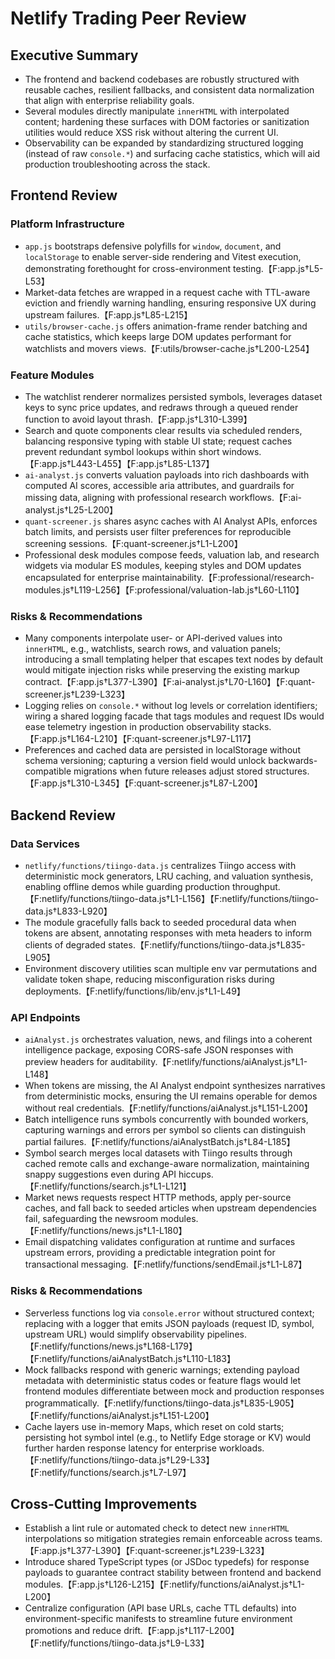 # Netlify Trading Peer Review

## Executive Summary
- The frontend and backend codebases are robustly structured with reusable caches, resilient fallbacks, and consistent data normalization that align with enterprise reliability goals.
- Several modules directly manipulate `innerHTML` with interpolated content; hardening these surfaces with DOM factories or sanitization utilities would reduce XSS risk without altering the current UI.
- Observability can be expanded by standardizing structured logging (instead of raw `console.*`) and surfacing cache statistics, which will aid production troubleshooting across the stack.

## Frontend Review

### Platform Infrastructure
- `app.js` bootstraps defensive polyfills for `window`, `document`, and `localStorage` to enable server-side rendering and Vitest execution, demonstrating forethought for cross-environment testing.【F:app.js†L5-L53】
- Market-data fetches are wrapped in a request cache with TTL-aware eviction and friendly warning handling, ensuring responsive UX during upstream failures.【F:app.js†L85-L215】
- `utils/browser-cache.js` offers animation-frame render batching and cache statistics, which keeps large DOM updates performant for watchlists and movers views.【F:utils/browser-cache.js†L200-L254】

### Feature Modules
- The watchlist renderer normalizes persisted symbols, leverages dataset keys to sync price updates, and redraws through a queued render function to avoid layout thrash.【F:app.js†L310-L399】
- Search and quote components clear results via scheduled renders, balancing responsive typing with stable UI state; request caches prevent redundant symbol lookups within short windows.【F:app.js†L443-L455】【F:app.js†L85-L137】
- `ai-analyst.js` converts valuation payloads into rich dashboards with computed AI scores, accessible aria attributes, and guardrails for missing data, aligning with professional research workflows.【F:ai-analyst.js†L25-L200】
- `quant-screener.js` shares async caches with AI Analyst APIs, enforces batch limits, and persists user filter preferences for reproducible screening sessions.【F:quant-screener.js†L1-L200】
- Professional desk modules compose feeds, valuation lab, and research widgets via modular ES modules, keeping styles and DOM updates encapsulated for enterprise maintainability.【F:professional/research-modules.js†L119-L256】【F:professional/valuation-lab.js†L60-L110】

### Risks & Recommendations
- Many components interpolate user- or API-derived values into `innerHTML`, e.g., watchlists, search rows, and valuation panels; introducing a small templating helper that escapes text nodes by default would mitigate injection risks while preserving the existing markup contract.【F:app.js†L377-L390】【F:ai-analyst.js†L70-L160】【F:quant-screener.js†L239-L323】
- Logging relies on `console.*` without log levels or correlation identifiers; wiring a shared logging facade that tags modules and request IDs would ease telemetry ingestion in production observability stacks.【F:app.js†L164-L210】【F:quant-screener.js†L97-L117】
- Preferences and cached data are persisted in localStorage without schema versioning; capturing a version field would unlock backwards-compatible migrations when future releases adjust stored structures.【F:app.js†L310-L345】【F:quant-screener.js†L87-L200】

## Backend Review

### Data Services
- `netlify/functions/tiingo-data.js` centralizes Tiingo access with deterministic mock generators, LRU caching, and valuation synthesis, enabling offline demos while guarding production throughput.【F:netlify/functions/tiingo-data.js†L1-L156】【F:netlify/functions/tiingo-data.js†L833-L920】
- The module gracefully falls back to seeded procedural data when tokens are absent, annotating responses with meta headers to inform clients of degraded states.【F:netlify/functions/tiingo-data.js†L835-L905】
- Environment discovery utilities scan multiple env var permutations and validate token shape, reducing misconfiguration risks during deployments.【F:netlify/functions/lib/env.js†L1-L49】

### API Endpoints
- `aiAnalyst.js` orchestrates valuation, news, and filings into a coherent intelligence package, exposing CORS-safe JSON responses with preview headers for auditability.【F:netlify/functions/aiAnalyst.js†L1-L148】
- When tokens are missing, the AI Analyst endpoint synthesizes narratives from deterministic mocks, ensuring the UI remains operable for demos without real credentials.【F:netlify/functions/aiAnalyst.js†L151-L200】
- Batch intelligence runs symbols concurrently with bounded workers, capturing warnings and errors per symbol so clients can distinguish partial failures.【F:netlify/functions/aiAnalystBatch.js†L84-L185】
- Symbol search merges local datasets with Tiingo results through cached remote calls and exchange-aware normalization, maintaining snappy suggestions even during API hiccups.【F:netlify/functions/search.js†L1-L121】
- Market news requests respect HTTP methods, apply per-source caches, and fall back to seeded articles when upstream dependencies fail, safeguarding the newsroom modules.【F:netlify/functions/news.js†L1-L180】
- Email dispatching validates configuration at runtime and surfaces upstream errors, providing a predictable integration point for transactional messaging.【F:netlify/functions/sendEmail.js†L1-L87】

### Risks & Recommendations
- Serverless functions log via `console.error` without structured context; replacing with a logger that emits JSON payloads (request ID, symbol, upstream URL) would simplify observability pipelines.【F:netlify/functions/news.js†L168-L179】【F:netlify/functions/aiAnalystBatch.js†L110-L183】
- Mock fallbacks respond with generic warnings; extending payload metadata with deterministic status codes or feature flags would let frontend modules differentiate between mock and production responses programmatically.【F:netlify/functions/tiingo-data.js†L835-L905】【F:netlify/functions/aiAnalyst.js†L151-L200】
- Cache layers use in-memory Maps, which reset on cold starts; persisting hot symbol intel (e.g., to Netlify Edge storage or KV) would further harden response latency for enterprise workloads.【F:netlify/functions/tiingo-data.js†L29-L33】【F:netlify/functions/search.js†L7-L97】

## Cross-Cutting Improvements
- Establish a lint rule or automated check to detect new `innerHTML` interpolations so mitigation strategies remain enforceable across teams.【F:app.js†L377-L390】【F:quant-screener.js†L239-L323】
- Introduce shared TypeScript types (or JSDoc typedefs) for response payloads to guarantee contract stability between frontend and backend modules.【F:app.js†L126-L215】【F:netlify/functions/aiAnalyst.js†L1-L200】
- Centralize configuration (API base URLs, cache TTL defaults) into environment-specific manifests to streamline future environment promotions and reduce drift.【F:app.js†L117-L200】【F:netlify/functions/tiingo-data.js†L9-L33】
